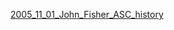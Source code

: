 ﻿[2005_11_01_John_Fisher_ASC_history](https://isgp-studies.com/organisations/ASC/2005_11_01_John_Fisher_ASC_history.pdf)